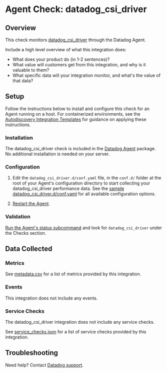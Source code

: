 # Agent Check: datadog_csi_driver

## Overview

This check monitors [datadog_csi_driver][1] through the Datadog Agent. 

Include a high level overview of what this integration does:
- What does your product do (in 1-2 sentences)?
- What value will customers get from this integration, and why is it valuable to them?
- What specific data will your integration monitor, and what's the value of that data?

## Setup

Follow the instructions below to install and configure this check for an Agent running on a host. For containerized environments, see the [Autodiscovery Integration Templates][3] for guidance on applying these instructions.

### Installation

The datadog_csi_driver check is included in the [Datadog Agent][2] package.
No additional installation is needed on your server.

### Configuration

1. Edit the `datadog_csi_driver.d/conf.yaml` file, in the `conf.d/` folder at the root of your Agent's configuration directory to start collecting your datadog_csi_driver performance data. See the [sample datadog_csi_driver.d/conf.yaml][4] for all available configuration options.

2. [Restart the Agent][5].

### Validation

[Run the Agent's status subcommand][6] and look for `datadog_csi_driver` under the Checks section.

## Data Collected

### Metrics

See [metadata.csv][7] for a list of metrics provided by this integration.

### Events

This integration does not include any events.

### Service Checks

The datadog_csi_driver integration does not include any service checks.

See [service_checks.json][8] for a list of service checks provided by this integration.

## Troubleshooting

Need help? Contact [Datadog support][9].


[1]: **LINK_TO_INTEGRATION_SITE**
[2]: https://app.datadoghq.com/account/settings/agent/latest
[3]: https://docs.datadoghq.com/containers/kubernetes/integrations/
[4]: https://github.com/DataDog/integrations-core/blob/master/datadog_csi_driver/datadog_checks/datadog_csi_driver/data/conf.yaml.example
[5]: https://docs.datadoghq.com/agent/configuration/agent-commands/#start-stop-and-restart-the-agent
[6]: https://docs.datadoghq.com/agent/configuration/agent-commands/#agent-status-and-information
[7]: https://github.com/DataDog/integrations-core/blob/master/datadog_csi_driver/metadata.csv
[8]: https://github.com/DataDog/integrations-core/blob/master/datadog_csi_driver/assets/service_checks.json
[9]: https://docs.datadoghq.com/help/
